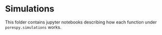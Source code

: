 # Simulations

This folder contains jupyter notebooks describing how each function under
`porespy.simulations` works.
